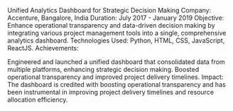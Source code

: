Unified Analytics Dashboard for Strategic Decision Making
Company: Accenture, Bangalore, India
Duration: July 2017 - January 2019
Objective: Enhance operational transparency and data-driven decision making by integrating various project management tools into a single, comprehensive analytics dashboard.
Technologies Used: Python, HTML, CSS, JavaScript, ReactJS.
Achievements:

Engineered and launched a unified dashboard that consolidated data from multiple platforms, enhancing strategic decision making.
Boosted operational transparency and improved project delivery timelines.
Impact:
The dashboard is credited with boosting operational transparency and has been instrumental in improving project delivery timelines and resource allocation efficiency.
